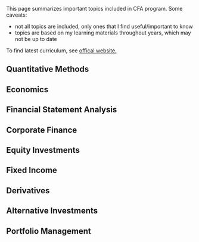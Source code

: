 This page summarizes important topics included in CFA program. Some caveats:
- not all topics are included, only ones that I find useful/important to know
- topics are based on my learning materials throughout years, which may not be up to date

To find latest curriculum, see [offical website.](https://www.cfainstitute.org/en/programs/cfa/curriculum)


## Quantitative Methods

## Economics

## Financial Statement Analysis

## Corporate Finance

## Equity Investments

## Fixed Income

## Derivatives

## Alternative Investments

## Portfolio Management